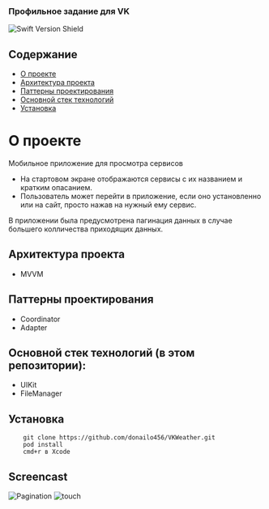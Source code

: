### Профильное задание для VK
![Swift Version Shield](https://img.shields.io/badge/Swift%205.9-FA7343?style=flat&logo=swift&logoColor=white)

## Содержание <!-- omit in toc -->

- [О проекте](#о-проекте)
- [Архитектура проекта](#архитектура-проекта)
- [Паттерны проектирования](#паттерны-проектирования)
- [Основной стек технологий](#основной-стек-технологий)
- [Установка](#установка)

# О проекте
Мобильное приложение для просмотра сервисов

- На стартовом экране отображаются сервисы с их названием и кратким опасанием.
- Пользователь может перейти в приложение, если оно установленно или на сайт, просто нажав на нужный ему сервис.

В приложении была предусмотрена пагинация данных в случае большего колличества приходящих данных.

## Архитектура проекта
- MVVM

## Паттерны проектирования 

- Coordinator
- Adapter

## Основной стек технологий (в этом репозитории):

- UIKit
- FileManager

## Установка

```
    git clone https://github.com/donailo456/VKWeather.git
    pod install
    cmd+r в Xcode 
```

## Screencast
![Pagination](https://s9.gifyu.com/images/SVWB6.gif)  ![touch](https://s9.gifyu.com/images/SVWou.gif)
